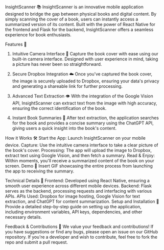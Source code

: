 InsightScanner 📚
InsightScanner is an innovative mobile application designed to bridge the gap between physical books and digital content. By simply scanning the cover of a book, users can instantly access a summarized version of its content. Built with the power of React Native for the frontend and Flask for the backend, InsightScanner offers a seamless experience for book enthusiasts.

Features 🌟
1. Intuitive Camera Interface 📸
Capture the book cover with ease using our built-in camera interface. Designed with user experience in mind, taking a picture has never been so straightforward.

2. Secure Dropbox Integration ☁️
Once you've captured the book cover, the image is securely uploaded to Dropbox, ensuring your data's privacy and generating a shareable link for further processing.

3. Advanced Text Extraction 👁️
With the integration of the Google Vision API, InsightScanner can extract text from the image with high accuracy, ensuring the correct identification of the book.

4. Instant Book Summaries 📖
After text extraction, the application searches for the book and provides a concise summary using the ChatGPT API, giving users a quick insight into the book's content.

How it Works 🛠
Start the App: Launch InsightScanner on your mobile device.
Capture: Use the intuitive camera interface to take a clear picture of the book's cover.
Processing: The app will upload the image to Dropbox, extract text using Google Vision, and then fetch a summary.
Read & Enjoy: Within moments, you'll receive a summarized content of the book on your screen.
Demo 🎥
Insert GIF showcasing the entire process from launching the app to receiving the summary.

Technical Details 🔧
Frontend: Developed using React Native, ensuring a smooth user experience across different mobile devices.
Backend: Flask serves as the backend, processing requests and interfacing with various APIs.
APIs Used: Dropbox for image hosting, Google Vision for text extraction, and ChatGPT for content summarization.
Setup and Installation 🚀
Provide a detailed step-by-step guide on setting up the application, including environment variables, API keys, dependencies, and other necessary details.

Feedback & Contributions 🤝
We value your feedback and contributions! If you have suggestions or find any bugs, please open an issue on our GitHub repository. If you're a developer and wish to contribute, feel free to fork the repo and submit a pull request.
